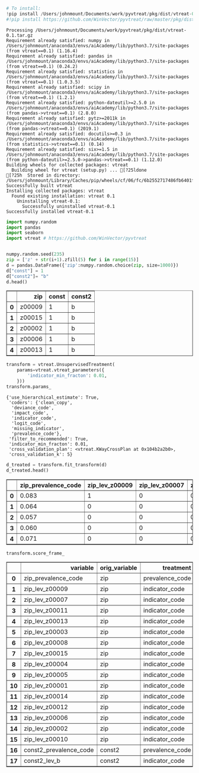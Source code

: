 

```python

```


```python
# To install:
!pip install /Users/johnmount/Documents/work/pyvtreat/pkg/dist/vtreat-0.1.tar.gz
#!pip install https://github.com/WinVector/pyvtreat/raw/master/pkg/dist/vtreat-0.1.tar.gz
```

    Processing /Users/johnmount/Documents/work/pyvtreat/pkg/dist/vtreat-0.1.tar.gz
    Requirement already satisfied: numpy in /Users/johnmount/anaconda3/envs/aiAcademy/lib/python3.7/site-packages (from vtreat==0.1) (1.16.4)
    Requirement already satisfied: pandas in /Users/johnmount/anaconda3/envs/aiAcademy/lib/python3.7/site-packages (from vtreat==0.1) (0.24.2)
    Requirement already satisfied: statistics in /Users/johnmount/anaconda3/envs/aiAcademy/lib/python3.7/site-packages (from vtreat==0.1) (1.0.3.5)
    Requirement already satisfied: scipy in /Users/johnmount/anaconda3/envs/aiAcademy/lib/python3.7/site-packages (from vtreat==0.1) (1.2.1)
    Requirement already satisfied: python-dateutil>=2.5.0 in /Users/johnmount/anaconda3/envs/aiAcademy/lib/python3.7/site-packages (from pandas->vtreat==0.1) (2.8.0)
    Requirement already satisfied: pytz>=2011k in /Users/johnmount/anaconda3/envs/aiAcademy/lib/python3.7/site-packages (from pandas->vtreat==0.1) (2019.1)
    Requirement already satisfied: docutils>=0.3 in /Users/johnmount/anaconda3/envs/aiAcademy/lib/python3.7/site-packages (from statistics->vtreat==0.1) (0.14)
    Requirement already satisfied: six>=1.5 in /Users/johnmount/anaconda3/envs/aiAcademy/lib/python3.7/site-packages (from python-dateutil>=2.5.0->pandas->vtreat==0.1) (1.12.0)
    Building wheels for collected packages: vtreat
      Building wheel for vtreat (setup.py) ... [?25ldone
    [?25h  Stored in directory: /Users/johnmount/Library/Caches/pip/wheels/cf/06/fc/6b2552717486fb6401f19308eec24381555e456e3bd9cfb103
    Successfully built vtreat
    Installing collected packages: vtreat
      Found existing installation: vtreat 0.1
        Uninstalling vtreat-0.1:
          Successfully uninstalled vtreat-0.1
    Successfully installed vtreat-0.1



```python
import numpy.random
import pandas
import seaborn
import vtreat # https://github.com/WinVector/pyvtreat


numpy.random.seed(235)
zip = ['z' + str(i+1).zfill(5) for i in range(15)]
d = pandas.DataFrame({'zip':numpy.random.choice(zip, size=1000)})
d["const"] = 1
d["const2"]= "b"
d.head()
```




<div>
<style scoped>
    .dataframe tbody tr th:only-of-type {
        vertical-align: middle;
    }

    .dataframe tbody tr th {
        vertical-align: top;
    }

    .dataframe thead th {
        text-align: right;
    }
</style>
<table border="1" class="dataframe">
  <thead>
    <tr style="text-align: right;">
      <th></th>
      <th>zip</th>
      <th>const</th>
      <th>const2</th>
    </tr>
  </thead>
  <tbody>
    <tr>
      <th>0</th>
      <td>z00009</td>
      <td>1</td>
      <td>b</td>
    </tr>
    <tr>
      <th>1</th>
      <td>z00015</td>
      <td>1</td>
      <td>b</td>
    </tr>
    <tr>
      <th>2</th>
      <td>z00002</td>
      <td>1</td>
      <td>b</td>
    </tr>
    <tr>
      <th>3</th>
      <td>z00006</td>
      <td>1</td>
      <td>b</td>
    </tr>
    <tr>
      <th>4</th>
      <td>z00013</td>
      <td>1</td>
      <td>b</td>
    </tr>
  </tbody>
</table>
</div>




```python
transform = vtreat.UnsupervisedTreatment(
    params=vtreat.vtreat_parameters({
        'indicator_min_fracton': 0.01,
    }))
transform.params_
```




    {'use_hierarchical_estimate': True,
     'coders': {'clean_copy',
      'deviance_code',
      'impact_code',
      'indicator_code',
      'logit_code',
      'missing_indicator',
      'prevalence_code'},
     'filter_to_recommended': True,
     'indicator_min_fracton': 0.01,
     'cross_validation_plan': <vtreat.KWayCrossPlan at 0x104b2a2b0>,
     'cross_validation_k': 5}




```python
d_treated = transform.fit_transform(d)
d_treated.head()
```




<div>
<style scoped>
    .dataframe tbody tr th:only-of-type {
        vertical-align: middle;
    }

    .dataframe tbody tr th {
        vertical-align: top;
    }

    .dataframe thead th {
        text-align: right;
    }
</style>
<table border="1" class="dataframe">
  <thead>
    <tr style="text-align: right;">
      <th></th>
      <th>zip_prevalence_code</th>
      <th>zip_lev_z00009</th>
      <th>zip_lev_z00007</th>
      <th>zip_lev_z00011</th>
      <th>zip_lev_z00013</th>
      <th>zip_lev_z00003</th>
      <th>zip_lev_z00008</th>
      <th>zip_lev_z00015</th>
      <th>zip_lev_z00004</th>
      <th>zip_lev_z00005</th>
      <th>zip_lev_z00001</th>
      <th>zip_lev_z00014</th>
      <th>zip_lev_z00012</th>
      <th>zip_lev_z00006</th>
      <th>zip_lev_z00002</th>
      <th>zip_lev_z00010</th>
    </tr>
  </thead>
  <tbody>
    <tr>
      <th>0</th>
      <td>0.083</td>
      <td>1</td>
      <td>0</td>
      <td>0</td>
      <td>0</td>
      <td>0</td>
      <td>0</td>
      <td>0</td>
      <td>0</td>
      <td>0</td>
      <td>0</td>
      <td>0</td>
      <td>0</td>
      <td>0</td>
      <td>0</td>
      <td>0</td>
    </tr>
    <tr>
      <th>1</th>
      <td>0.064</td>
      <td>0</td>
      <td>0</td>
      <td>0</td>
      <td>0</td>
      <td>0</td>
      <td>0</td>
      <td>1</td>
      <td>0</td>
      <td>0</td>
      <td>0</td>
      <td>0</td>
      <td>0</td>
      <td>0</td>
      <td>0</td>
      <td>0</td>
    </tr>
    <tr>
      <th>2</th>
      <td>0.057</td>
      <td>0</td>
      <td>0</td>
      <td>0</td>
      <td>0</td>
      <td>0</td>
      <td>0</td>
      <td>0</td>
      <td>0</td>
      <td>0</td>
      <td>0</td>
      <td>0</td>
      <td>0</td>
      <td>0</td>
      <td>1</td>
      <td>0</td>
    </tr>
    <tr>
      <th>3</th>
      <td>0.060</td>
      <td>0</td>
      <td>0</td>
      <td>0</td>
      <td>0</td>
      <td>0</td>
      <td>0</td>
      <td>0</td>
      <td>0</td>
      <td>0</td>
      <td>0</td>
      <td>0</td>
      <td>0</td>
      <td>1</td>
      <td>0</td>
      <td>0</td>
    </tr>
    <tr>
      <th>4</th>
      <td>0.071</td>
      <td>0</td>
      <td>0</td>
      <td>0</td>
      <td>1</td>
      <td>0</td>
      <td>0</td>
      <td>0</td>
      <td>0</td>
      <td>0</td>
      <td>0</td>
      <td>0</td>
      <td>0</td>
      <td>0</td>
      <td>0</td>
      <td>0</td>
    </tr>
  </tbody>
</table>
</div>




```python
transform.score_frame_
```




<div>
<style scoped>
    .dataframe tbody tr th:only-of-type {
        vertical-align: middle;
    }

    .dataframe tbody tr th {
        vertical-align: top;
    }

    .dataframe thead th {
        text-align: right;
    }
</style>
<table border="1" class="dataframe">
  <thead>
    <tr style="text-align: right;">
      <th></th>
      <th>variable</th>
      <th>orig_variable</th>
      <th>treatment</th>
      <th>y_aware</th>
      <th>has_range</th>
      <th>PearsonR</th>
      <th>significance</th>
      <th>recommended</th>
      <th>vcount</th>
    </tr>
  </thead>
  <tbody>
    <tr>
      <th>0</th>
      <td>zip_prevalence_code</td>
      <td>zip</td>
      <td>prevalence_code</td>
      <td>False</td>
      <td>True</td>
      <td>NaN</td>
      <td>NaN</td>
      <td>True</td>
      <td>2.0</td>
    </tr>
    <tr>
      <th>1</th>
      <td>zip_lev_z00009</td>
      <td>zip</td>
      <td>indicator_code</td>
      <td>False</td>
      <td>True</td>
      <td>NaN</td>
      <td>NaN</td>
      <td>True</td>
      <td>16.0</td>
    </tr>
    <tr>
      <th>2</th>
      <td>zip_lev_z00007</td>
      <td>zip</td>
      <td>indicator_code</td>
      <td>False</td>
      <td>True</td>
      <td>NaN</td>
      <td>NaN</td>
      <td>True</td>
      <td>16.0</td>
    </tr>
    <tr>
      <th>3</th>
      <td>zip_lev_z00011</td>
      <td>zip</td>
      <td>indicator_code</td>
      <td>False</td>
      <td>True</td>
      <td>NaN</td>
      <td>NaN</td>
      <td>True</td>
      <td>16.0</td>
    </tr>
    <tr>
      <th>4</th>
      <td>zip_lev_z00013</td>
      <td>zip</td>
      <td>indicator_code</td>
      <td>False</td>
      <td>True</td>
      <td>NaN</td>
      <td>NaN</td>
      <td>True</td>
      <td>16.0</td>
    </tr>
    <tr>
      <th>5</th>
      <td>zip_lev_z00003</td>
      <td>zip</td>
      <td>indicator_code</td>
      <td>False</td>
      <td>True</td>
      <td>NaN</td>
      <td>NaN</td>
      <td>True</td>
      <td>16.0</td>
    </tr>
    <tr>
      <th>6</th>
      <td>zip_lev_z00008</td>
      <td>zip</td>
      <td>indicator_code</td>
      <td>False</td>
      <td>True</td>
      <td>NaN</td>
      <td>NaN</td>
      <td>True</td>
      <td>16.0</td>
    </tr>
    <tr>
      <th>7</th>
      <td>zip_lev_z00015</td>
      <td>zip</td>
      <td>indicator_code</td>
      <td>False</td>
      <td>True</td>
      <td>NaN</td>
      <td>NaN</td>
      <td>True</td>
      <td>16.0</td>
    </tr>
    <tr>
      <th>8</th>
      <td>zip_lev_z00004</td>
      <td>zip</td>
      <td>indicator_code</td>
      <td>False</td>
      <td>True</td>
      <td>NaN</td>
      <td>NaN</td>
      <td>True</td>
      <td>16.0</td>
    </tr>
    <tr>
      <th>9</th>
      <td>zip_lev_z00005</td>
      <td>zip</td>
      <td>indicator_code</td>
      <td>False</td>
      <td>True</td>
      <td>NaN</td>
      <td>NaN</td>
      <td>True</td>
      <td>16.0</td>
    </tr>
    <tr>
      <th>10</th>
      <td>zip_lev_z00001</td>
      <td>zip</td>
      <td>indicator_code</td>
      <td>False</td>
      <td>True</td>
      <td>NaN</td>
      <td>NaN</td>
      <td>True</td>
      <td>16.0</td>
    </tr>
    <tr>
      <th>11</th>
      <td>zip_lev_z00014</td>
      <td>zip</td>
      <td>indicator_code</td>
      <td>False</td>
      <td>True</td>
      <td>NaN</td>
      <td>NaN</td>
      <td>True</td>
      <td>16.0</td>
    </tr>
    <tr>
      <th>12</th>
      <td>zip_lev_z00012</td>
      <td>zip</td>
      <td>indicator_code</td>
      <td>False</td>
      <td>True</td>
      <td>NaN</td>
      <td>NaN</td>
      <td>True</td>
      <td>16.0</td>
    </tr>
    <tr>
      <th>13</th>
      <td>zip_lev_z00006</td>
      <td>zip</td>
      <td>indicator_code</td>
      <td>False</td>
      <td>True</td>
      <td>NaN</td>
      <td>NaN</td>
      <td>True</td>
      <td>16.0</td>
    </tr>
    <tr>
      <th>14</th>
      <td>zip_lev_z00002</td>
      <td>zip</td>
      <td>indicator_code</td>
      <td>False</td>
      <td>True</td>
      <td>NaN</td>
      <td>NaN</td>
      <td>True</td>
      <td>16.0</td>
    </tr>
    <tr>
      <th>15</th>
      <td>zip_lev_z00010</td>
      <td>zip</td>
      <td>indicator_code</td>
      <td>False</td>
      <td>True</td>
      <td>NaN</td>
      <td>NaN</td>
      <td>True</td>
      <td>16.0</td>
    </tr>
    <tr>
      <th>16</th>
      <td>const2_prevalence_code</td>
      <td>const2</td>
      <td>prevalence_code</td>
      <td>False</td>
      <td>False</td>
      <td>NaN</td>
      <td>NaN</td>
      <td>False</td>
      <td>2.0</td>
    </tr>
    <tr>
      <th>17</th>
      <td>const2_lev_b</td>
      <td>const2</td>
      <td>indicator_code</td>
      <td>False</td>
      <td>False</td>
      <td>NaN</td>
      <td>NaN</td>
      <td>False</td>
      <td>16.0</td>
    </tr>
  </tbody>
</table>
</div>




```python

```
